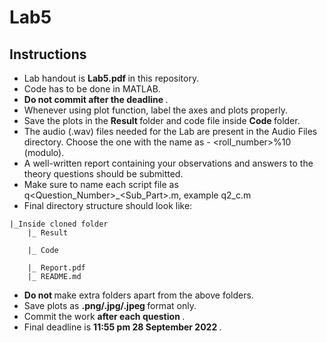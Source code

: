 # Lab5

## Instructions
- Lab handout is <strong> Lab5.pdf </strong> in this repository.
- Code has to be done in MATLAB.
- <strong> Do not commit after the deadline </strong>.
- Whenever using plot function, label the axes and plots properly.
- Save the plots in the <strong> Result </strong> folder and code file inside <strong> Code </strong> folder.
- The audio (.wav) files needed for the Lab are present in the Audio Files directory. Choose the one with the name as - <roll_number>%10 (modulo).
- A well-written report containing your observations and answers to the theory questions should be submitted.
- Make sure to name each script file as q<Question_Number>_<Sub_Part>.m, example q2_c.m
- Final directory structure should look like: <br>
```
|_Inside cloned folder
    |_ Result
               
    |_ Code
        
    |_ Report.pdf
    |_ README.md
```
- <strong> Do not </strong> make extra folders apart from the above folders.
- Save plots as <strong> .png/.jpg/.jpeg </strong> format only.
- Commit the work <strong> after each question </strong>.
- Final deadline is <strong> 11:55 pm 28 September 2022 </strong>.
